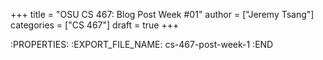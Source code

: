 +++
title = "OSU CS 467: Blog Post Week #01"
author = ["Jeremy Tsang"]
categories = ["CS 467"]
draft = true
+++

:PROPERTIES:
:EXPORT_FILE_NAME: cs-467-post-week-1
:END
